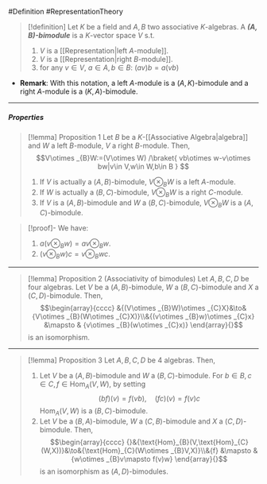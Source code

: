 #Definition #RepresentationTheory 

> [!definition]
> Let $K$ be a field and $A,B$ two associative $K$-algebras. A ***$(A,B)$-bimodule*** is a $K$-vector space $V$ s.t. 
> 1. $V$ is a [[Representation|left $A$-module]].
> 2. $V$ is a [[Representation|right $B$-module]].
> 3. for any $v\in V$, $a\in A,b\in B$: $(av)b=a(vb)$
- **Remark**: With this notation, a left $A$-module is a $(A,K)$-bimodule and a right $A$-module is a $(K,A)$-bimodule.
---
##### Properties
> [!lemma] Proposition 1
> Let $B$ be a $K$-[[Associative Algebra|algebra]] and $W$ a left $B$-module, $V$ a right $B$-module. Then, $$V\otimes _{B}W:=(V\otimes W) /\braket{ vb\otimes w-v\otimes bw|v\in V,w\in W,b\in B  } $$
> 1. If $V$ is actually a $(A,B)$-bimodule, $V\otimes_{B}W$ is a left $A$-module.
> 2. If $W$ is actually a $(B,C)$-bimodule, $V\otimes_{B}W$ is a right $C$-module.
> 3. If $V$ is a $(A,B)$-bimodule and $W$ a $(B,C)$-bimodule, $V\otimes_{B}W$ is a $(A,C)$-bimodule.

> [!proof]-
> We have: 
> 1. $a(v\otimes_{B}w)=av\otimes_{B}w$.
> 2. $(v\otimes_{B}w)c=v\otimes_{B}wc$.
---
> [!lemma] Proposition 2 (Associativity of bimodules)
> Let $A,B,C,D$ be four algebras. Let $V$ be a $(A,B)$-bimodule, $W$ a $(B,C)$-bimodule and $X$ a $(C,D)$-bimodule. Then, $$\begin{array}{cccc} &{(V\otimes _{B}W)\otimes _{C}X}&\to&{V\otimes _{B}(W\otimes _{C}X)}\\&{(v\otimes _{B}w)\otimes _{C}x} &\mapsto & {v\otimes _{B}(w\otimes _{C}x)} \end{array}{}$$is an isomorphism.
---
> [!lemma] Proposition 3
> Let $A,B,C,D$ be 4 algebras. Then,
> 1. Let $V$ be a $(A,B)$-bimodule and $W$ a $(B,C)$-bimodule. For $b\in B,c\in C, f\in \text{Hom}_{A}(V,W)$, by setting $$(bf)(v)=f(vb), \quad (fc)(v)=f(v)c$$$\text{Hom}_{A}(V,W)$ is a $(B,C)$-bimodule.
> 2. Let $V$ be a $(B,A)$-bimodule, $W$ a $(C,B)$-bimodule and $X$ a $(C,D)$-bimodule. Then, $$\begin{array}{cccc} {}&{\text{Hom}_{B}(V,\text{Hom}_{C}(W,X))}&\to&{\text{Hom}_{C}(W\otimes _{B}V,X)}\\&{f} &\mapsto & {w\otimes _{B}v\mapsto f(v)w} \end{array}{}$$is an isomorphism as $(A,D)$-bimodules.